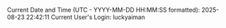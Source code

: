 Current Date and Time (UTC - YYYY-MM-DD HH:MM:SS formatted): 2025-08-23 22:42:11
Current User's Login: luckyaiman
